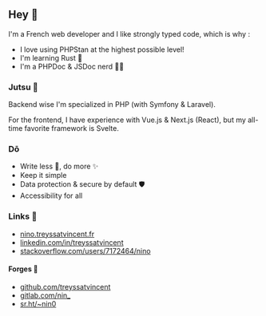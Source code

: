 ## Hey 👋

I'm a French web developer and I like strongly typed code, which is why :

- I love using PHPStan at the highest possible level!
- I'm learning Rust 🦀
- I'm a PHPDoc & JSDoc nerd 👨‍💻

### Jutsu 🥷

Backend wise I'm specialized in PHP (with Symfony & Laravel).

For the frontend, I have experience with Vue.js & Next.js (React), but my all-time favorite framework is Svelte.

### Dō

- Write less 🦥, do more ✨
- Keep it simple
- Data protection & secure by default 🛡️
- Accessibility for all

### Links 🔗

- [nino.treyssatvincent.fr](https://nino.treyssatvincent.fr)
- [linkedin.com/in/treyssatvincent](https://www.linkedin.com/in/treyssatvincent/)
- [stackoverflow.com/users/7172464/nino](https://stackoverflow.com/users/7172464/nino)

#### Forges 🔨

- [github.com/treyssatvincent](https://github.com/treyssatvincent/)
- [gitlab.com/nin\_](https://gitlab.com/nin_/)
- [sr.ht/~nin0](https://sr.ht/~nin0/)
